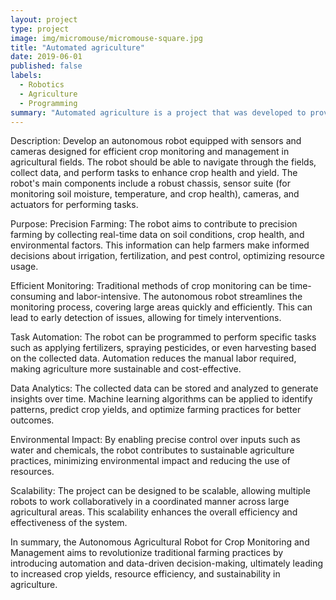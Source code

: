 ```yaml
---
layout: project
type: project
image: img/micromouse/micromouse-square.jpg
title: "Automated agriculture"
date: 2019-06-01
published: false
labels:
  - Robotics
  - Agriculture
  - Programming
summary: "Automated agriculture is a project that was developed to provide quick and easy "
---
```


Description:
Develop an autonomous robot equipped with sensors and cameras designed for efficient crop monitoring and management in agricultural fields. The robot should be able to navigate through the fields, collect data, and perform tasks to enhance crop health and yield. The robot's main components include a robust chassis, sensor suite (for monitoring soil moisture, temperature, and crop health), cameras, and actuators for performing tasks.

Purpose:
Precision Farming: The robot aims to contribute to precision farming by collecting real-time data on soil conditions, crop health, and environmental factors. This information can help farmers make informed decisions about irrigation, fertilization, and pest control, optimizing resource usage.

Efficient Monitoring: 
Traditional methods of crop monitoring can be time-consuming and labor-intensive. The autonomous robot streamlines the monitoring process, covering large areas quickly and efficiently. This can lead to early detection of issues, allowing for timely interventions.

Task Automation:
The robot can be programmed to perform specific tasks such as applying fertilizers, spraying pesticides, or even harvesting based on the collected data. Automation reduces the manual labor required, making agriculture more sustainable and cost-effective.

Data Analytics:
The collected data can be stored and analyzed to generate insights over time. Machine learning algorithms can be applied to identify patterns, predict crop yields, and optimize farming practices for better outcomes.

Environmental Impact:
By enabling precise control over inputs such as water and chemicals, the robot contributes to sustainable agriculture practices, minimizing environmental impact and reducing the use of resources.

Scalability:
The project can be designed to be scalable, allowing multiple robots to work collaboratively in a coordinated manner across large agricultural areas. This scalability enhances the overall efficiency and effectiveness of the system.

In summary, the Autonomous Agricultural Robot for Crop Monitoring and Management aims to revolutionize traditional farming practices by introducing automation and data-driven decision-making, ultimately leading to increased crop yields, resource efficiency, and sustainability in agriculture.

